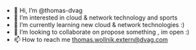 - 👋 Hi, I’m @thomas-dvag
- 👀 I’m interested in cloud & network technology and sports
- 🌱 I’m currently learning new cloud & network technologies :)
- 💞️ I’m looking to collaborate on propose  something , im open :)
- 📫 How to reach me thomas.wollnik.extern@dvag.com

<!---
thomas-dvag/thomas-dvag is a ✨ special ✨ repository because its `README.md` (this file) appears on your GitHub profile.
You can click the Preview link to take a look at your changes.
--->
